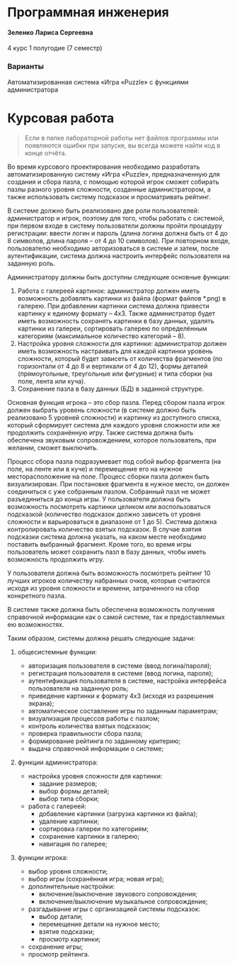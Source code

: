 # Программная инженерия

#### Зеленко Лариса Сергеевна

4 курс 1 полугодие (7 семестр)

### Варианты

Автоматизированная система «Игра «Puzzle» с функциями администратора

# Курсовая работа

> Если в папке лабораторной работы нет файлов программы или появляются ошибки при запуске, вы всегда можете найти код в конце отчёта.

Во время курсового проектирования необходимо разработать автоматизированную систему «Игра «Puzzle», предназначенную для создания и сбора пазла, с помощью которой игрок сможет собирать пазлы разного уровня сложности, созданные администратором, а также использовать систему подсказок и просматривать рейтинг.

В системе должно быть реализовано две роли пользователей: администратор и игрок, поэтому для того, чтобы работать с системой, при первом входе в систему пользователи должны пройти процедуру регистрации: ввести логин и пароль (длина логина должна быть от 4 до 8 символов, длина пароля – от 4 до 10 символов). При повторном входе, пользователю необходимо авторизоваться в системе и затем, после аутентификации, система должна настроить интерфейс пользователя на заданную роль.

Администратору должны быть доступны следующие основные функции:
1.	Работа с галереей картинок: администратор должен иметь возможность добавлять картинки из файла (формат файлов *.png) в галерею. При добавлении картинки система должна привести картинку к единому формату – 4х3. Также администратор будет иметь возможность сохранять картинки в базу данных, удалять картинки из галереи, сортировать галерею по определённым категориям (максимальное количество 
категорий – 8).
2.	Настройка уровня сложности для картинки: администратор должен иметь возможность настраивать для каждой картинки уровень сложности, который будет зависеть от количества фрагментов (по горизонтали от 4 до 8 и вертикали от 4 до 12), формы деталей (прямоугольные, треугольные или фигурные) и типа сборки (на поле, лента или куча).
3.	Сохранение пазла в базу данных (БД) в заданной структуре. 

Основная функция игрока – это сбор пазла. Перед сбором пазла игрок должен выбрать уровень сложности (в системе должно быть реализовано 5 уровней сложности) и картинку из доступного списка, который сформирует система для каждого уровня сложности или же продолжить сохранённую игру. Также система должна быть обеспечена звуковым сопровождением, которое пользователь, при желании, сможет выключить.

Процесс сбора пазла подразумевает под собой выбор фрагмента (на поле, на ленте или в куче) и перемещение его на нужное месторасположение на поле. Процесс сборки пазла должен быть визуализирован. При постановке фрагмента в нужное место, он должен соединиться с уже собранным пазлом. Собранный пазл не может разъединиться до конца игры. У пользователя должна быть возможность посмотреть картинки целиком или воспользоваться подсказкой (количество подсказок должно зависеть от уровня сложности и варьироваться в диапазоне от 1 до 5). Система должна контролировать количество взятых подсказок. В случае взятия подсказки система должна указать, на каком месте необходимо поставить выбранный фрагмент. Кроме того, во время игры пользователь может сохранить пазл в базу данных, чтобы иметь возможность продолжить игру.

У пользователя должна быть возможность посмотреть рейтинг 10 лучших игроков количеству набранных очков, которые считаются исходя из уровня сложности и времени, затраченного на сбор конкретного пазла. 

В системе также должна быть обеспечена возможность получения справочной информации как о самой системе, так и предоставляемых ею возможностях.

Таким образом, системы должна решать следующие задачи:
1.	общесистемные функции:
    -	авторизация пользователя в системе (ввод логина/пароля);
    -	регистрация пользователя в системе (ввод логина, пароля);
    -	аутентификация пользователя в системе, настройка интерфейса пользователя на заданную роль;
    -	приведение картинки к формату 4х3 (исходя из разрешения экрана);
    -	автоматическое составление игры по заданным параметрам;
    -	визуализация процессов работы с пазлом;
    -	контроль количества взятых подсказок;
    -	проверка правильности сбора пазла;
    -	формирование рейтинга по заданному критерию;
    -	выдача справочной информации о системе;

2.	функции администратора:
    -	настройка уровня сложности для картинки:
        -	задание размеров;
        -	выбор формы деталей;
        -	выбор типа сборки;
    -	работа с галереей:
        -	добавление картинки (загрузка картинки из файла); 
        -	удаление картинки;
        -	сортировка галереи по категориям;
        -	сохранение картинки в галерею;
        -	навигация по галерее;
3.	функции игрока:
    -	выбор уровня сложности;
    -	выбор игры (сохранённая игра; новая игра);
    -	дополнительные настройки:
        -	включение/выключение звукового сопровождения;
        -	включение/выключение музыкальное сопровождение;
    -	разгадывание игры с организацией системы подсказок:
        -	выбор детали;
        -	перемещение детали на нужное место;
        -	взятие подсказки;
        -	просмотр картинки;
    -	сохранение игры;
    -	просмотр рейтинга.
